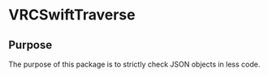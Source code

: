 # VRCSwiftTraverse

## Purpose

The purpose of this package is to strictly check JSON objects in less code.

